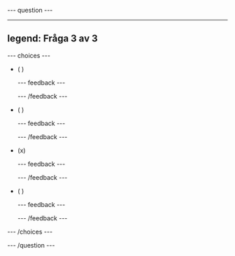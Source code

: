 --- question ---

---

## legend: Fråga 3 av 3

--- choices ---

- ( )

  --- feedback ---

  --- /feedback ---

- ( )

  --- feedback ---

  --- /feedback ---

- (x)

  --- feedback ---

  --- /feedback ---

- ( )

  --- feedback ---

  --- /feedback ---

--- /choices ---

--- /question ---
